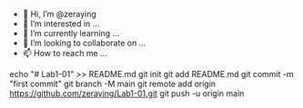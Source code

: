 - 👋 Hi, I’m @zeraying
- 👀 I’m interested in ...
- 🌱 I’m currently learning ...
- 💞️ I’m looking to collaborate on ...
- 📫 How to reach me ...

<!---
zeraying/zeraying is a ✨ special ✨ repository because its `README.md` (this file) appears on your GitHub profile.
You can click the Preview link to take a look at your changes.
--->
echo "# Lab1-01" >> README.md
git init
git add README.md
git commit -m "first commit"
git branch -M main
git remote add origin https://github.com/zeraying/Lab1-01.git
git push -u origin main
